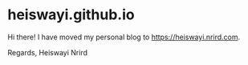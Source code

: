 # heiswayi.github.io

Hi there! I have moved my personal blog to https://heiswayi.nrird.com.

Regards, Heiswayi Nrird
